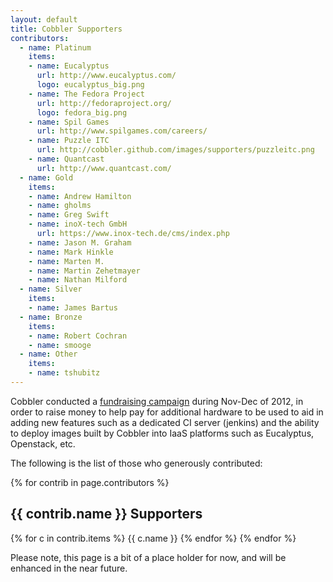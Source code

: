 ```yaml
---
layout: default
title: Cobbler Supporters
contributors:
  - name: Platinum
    items:
    - name: Eucalyptus
      url: http://www.eucalyptus.com/
      logo: eucalyptus_big.png
    - name: The Fedora Project
      url: http://fedoraproject.org/
      logo: fedora_big.png
    - name: Spil Games 
      url: http://www.spilgames.com/careers/
    - name: Puzzle ITC
      url: http://cobbler.github.com/images/supporters/puzzleitc.png
    - name: Quantcast
      url: http://www.quantcast.com/
  - name: Gold
    items:
    - name: Andrew Hamilton
    - name: gholms
    - name: Greg Swift
    - name: inoX-tech GmbH
      url: https://www.inox-tech.de/cms/index.php
    - name: Jason M. Graham
    - name: Mark Hinkle
    - name: Marten M.
    - name: Martin Zehetmayer
    - name: Nathan Milford
  - name: Silver
    items:
    - name: James Bartus
  - name: Bronze
    items:
    - name: Robert Cochran
    - name: smooge
  - name: Other
    items:
    - name: tshubitz
---
```

Cobbler conducted a [fundraising campaign](http://www.indiegogo.com/cobbler24) during Nov-Dec of 2012, in order to raise money to help pay for additional hardware to be used to aid in adding new features such as a dedicated CI server (jenkins) and the ability to deploy images built by Cobbler into IaaS platforms such as Eucalyptus, Openstack, etc.

The following is the list of those who generously contributed:

{% for contrib in page.contributors %}
<h2>{{ contrib.name }} Supporters</h2>
 {% for c in contrib.items %}
 {{ c.name }}
 {% endfor %}
{% endfor %}

Please note, this page is a bit of a place holder for now, and will be enhanced in the near future.
